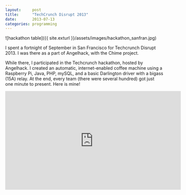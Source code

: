 ```yaml
---
layout:     post
title:      "TechCrunch Disrupt 2013"
date:       2013-07-13
categories: programming
---
```


![hackathon table]({{ site.exturl }}/assets/images/hackathon_sanfran.jpg)

I spent a fortnight of September in San Francisco for Techcrunch Disrupt 2013. I was there as a part of Angelhack, with the Chime project.

While there, I participated in the Techcrunch hackathon, hosted by Angelhack. I created an automatic, internet-enabled coffee machine using a Raspberry Pi, Java, PHP, mySQL, and a basic Darlington driver with a bigass (15A) relay. At the end, every team (there were several hundred) got just one minute to present. Here is mine!

<iframe width="560" height="315" src="https://www.youtube.com/embed/xDk9CBTUrfc" class="youtube" frameborder="0" allowfullscreen></iframe>
